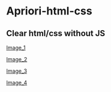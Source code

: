 # Apriori-html-css

Clear html/css without JS
---

[Image_1](https://prnt.sc/206o47c "img")

[Image_2](https://prnt.sc/206obzc "img")

[Image_3](https://prnt.sc/206og31 "img")

[Image_4](https://prnt.sc/206oj7g "img")
